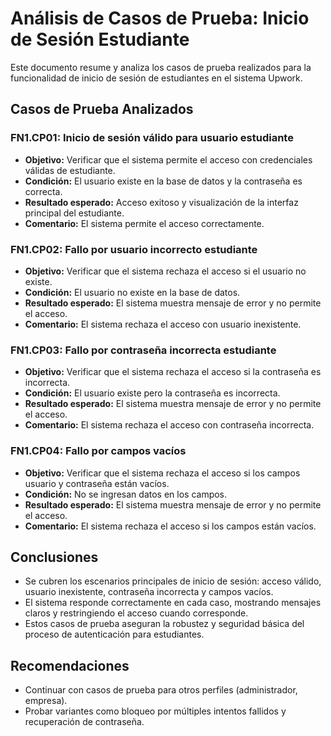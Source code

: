 # Análisis de Casos de Prueba: Inicio de Sesión Estudiante

Este documento resume y analiza los casos de prueba realizados para la funcionalidad de inicio de sesión de estudiantes en el sistema Upwork.

## Casos de Prueba Analizados

### FN1.CP01: Inicio de sesión válido para usuario estudiante
- **Objetivo:** Verificar que el sistema permite el acceso con credenciales válidas de estudiante.
- **Condición:** El usuario existe en la base de datos y la contraseña es correcta.
- **Resultado esperado:** Acceso exitoso y visualización de la interfaz principal del estudiante.
- **Comentario:** El sistema permite el acceso correctamente.

### FN1.CP02: Fallo por usuario incorrecto estudiante
- **Objetivo:** Verificar que el sistema rechaza el acceso si el usuario no existe.
- **Condición:** El usuario no existe en la base de datos.
- **Resultado esperado:** El sistema muestra mensaje de error y no permite el acceso.
- **Comentario:** El sistema rechaza el acceso con usuario inexistente.

### FN1.CP03: Fallo por contraseña incorrecta estudiante
- **Objetivo:** Verificar que el sistema rechaza el acceso si la contraseña es incorrecta.
- **Condición:** El usuario existe pero la contraseña es incorrecta.
- **Resultado esperado:** El sistema muestra mensaje de error y no permite el acceso.
- **Comentario:** El sistema rechaza el acceso con contraseña incorrecta.

### FN1.CP04: Fallo por campos vacíos
- **Objetivo:** Verificar que el sistema rechaza el acceso si los campos usuario y contraseña están vacíos.
- **Condición:** No se ingresan datos en los campos.
- **Resultado esperado:** El sistema muestra mensaje de error y no permite el acceso.
- **Comentario:** El sistema rechaza el acceso si los campos están vacíos.

## Conclusiones
- Se cubren los escenarios principales de inicio de sesión: acceso válido, usuario inexistente, contraseña incorrecta y campos vacíos.
- El sistema responde correctamente en cada caso, mostrando mensajes claros y restringiendo el acceso cuando corresponde.
- Estos casos de prueba aseguran la robustez y seguridad básica del proceso de autenticación para estudiantes.

## Recomendaciones
- Continuar con casos de prueba para otros perfiles (administrador, empresa).
- Probar variantes como bloqueo por múltiples intentos fallidos y recuperación de contraseña.
